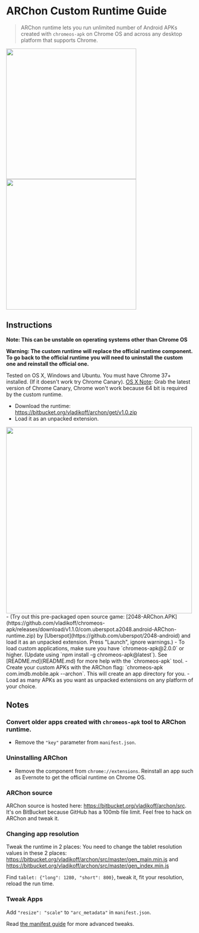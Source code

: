 # ARChon Custom Runtime Guide

> ARChon runtime lets you run unlimited number of Android APKs created with `chromeos-apk` on Chrome OS and across any desktop platform that supports Chrome.

<img src="http://v14d.com/g/WinApk.jpg" width="350px" />
<img src="http://v14d.com/g/multiple.png" width="350px" />

## Instructions

**Note: This can be unstable on operating systems other than Chrome OS**

**Warning: The custom runtime will replace the official runtime component. To go back to the official runtime you will need to uninstall the custom one and reinstall the official one.**

Tested on OS X, Windows and Ubuntu. You must have Chrome 37+ installed. (If it doesn't work try Chrome Canary).
[OS X Note](http://www.reddit.com/r/Android/comments/2gv035/you_can_now_run_android_apps_on_chrome_for/ckmwy13): Grab the latest version of Chrome Canary, Chrome won't work because 64 bit is required by the custom runtime.

- Download the runtime: https://bitbucket.org/vladikoff/archon/get/v1.0.zip
- Load it as an unpacked extension.

<img src="http://v14d.com/g/chromeapks/howto.png" width="500px" />
- (Try out this pre-packaged open source game: [2048-ARChon.APK](https://github.com/vladikoff/chromeos-apk/releases/download/v1.1.0/com.uberspot.a2048.android-ARChon-runtime.zip) by [Uberspot](https://github.com/uberspot/2048-android) and load it as an unpacked extension. Press "Launch", ignore warnings.)
- To load custom applications, make sure you have `chromeos-apk@2.0.0` or higher. (Update using `npm install -g chromeos-apk@latest`). See [README.md](README.md) for more help with the `chromeos-apk` tool.
- Create your custom APKs with the ARChon flag: `chromeos-apk com.imdb.mobile.apk --archon`.
This will create an app directory for you.
- Load as many APKs as you want as unpacked extensions on any platform of your choice.


## Notes

### Convert older apps created with `chromeos-apk` tool to ARChon runtime.

- Remove the `"key"` parameter from `manifest.json`.

### Uninstalling ARChon

- Remove the component from `chrome://extensions`. Reinstall an app such as Evernote to get the official runtime on Chrome OS.

### ARChon source

ARChon source is hosted here: https://bitbucket.org/vladikoff/archon/src. It's on BitBucket because GitHub has a 100mb file limit. Feel free to hack on ARChon and tweak it. 

### Changing app resolution

Tweak the runtime in 2 places: You need to change the tablet resolution values in these 2 places: https://bitbucket.org/vladikoff/archon/src/master/gen_main.min.js and
https://bitbucket.org/vladikoff/archon/src/master/gen_index.min.js

Find `tablet: {"long": 1280, "short": 800}`, tweak it, fit your resolution, reload the run time. 

### Tweak Apps

Add `"resize": "scale"` to `"arc_metadata"` in `manifest.json`.

Read [the manifest guide](manifest.md) for more advanced tweaks.

